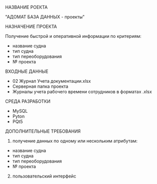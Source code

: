 НАЗВАНИЕ РОЕКТА

"АДОМАТ БАЗА ДАННЫХ - проекты"

НАЗНАЧЕНИЕ ПРОЕКТА

Получение быстрой и оперативной информации по критериям:
- название судна
- тип судна
- тип переоборудования
- № проекта

ВХОДНЫЕ ДАННЫЕ

- 02 Журнал Учета документации.xlsx
- Серверная папка проекта
- Журналы учета рабочего времени сотрудников в форматах .xlsx

СРЕДА РАЗРАБОТКИ

- MySQL
- Pyton
- PQt5

ДОПОЛНИТЕЛЬНЫЕ ТРЕБОВАНИЯ

1. получение данных по одному или нескольким атрибутам:
  - название судна
  - тип судна
  - тип переоборудования
  - № проекта
2. пользовательский интерфейс
